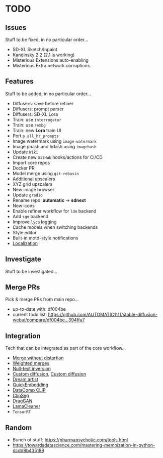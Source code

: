 # TODO

## Issues

Stuff to be fixed, in no particular order...

- SD-XL Sketch/Inpaint
- Kandinsky 2.2 (2.1 is working)
- Misterious Extensions auto-enabling
- Misterious Extra network corruptions

## Features

Stuff to be added, in no particular order...

- Diffusers: save before refiner
- Diffusers: prompt parser
- Diffusers: SD-XL Lora
- Train: use `interrogator`
- Train: use `rembg`
- Train: new **Lora** train UI
- Port `p.all_hr_prompts`
- Image watermark using `image-watermark`
- Image phash and hdash using `imagehash`
- Update `Wiki`
- Create new `GitHub` hooks/actions for CI/CD  
- Import core repos
- Docker PR
- Model merge using `git-rebasin`
- Additional upscalers
- XYZ grid upscalers
- New image browser
- Update `gradio`
- Rename repo: **automatic** -> **sdnext**
- New icons
- Enable refiner workflow for `ldm` backend
- Add `sgm` backend
- Improve `lyco` logging
- Cache models when switching backends
- Style editor
- Built-in motd-style notifications
- [Localization](https://app.transifex.com/signup/open-source/)

## Investigate

Stuff to be investigated...

## Merge PRs

Pick & merge PRs from main repo...

- up-to-date with: df004be
- current todo list: <https://github.com/AUTOMATIC1111/stable-diffusion-webui/compare/df004be...394ffa7>

## Integration

Tech that can be integrated as part of the core workflow...

- [Merge without distortion](https://github.com/ogkalu2/Merge-Stable-Diffusion-models-without-distortion)
- [Weighted merges](https://github.com/bbc-mc/sdweb-merge-block-weighted-gui/tree/master)
- [Null-text inversion](https://github.com/ouhenio/null-text-inversion-colab)
- [Custom diffusion](https://github.com/guaneec/custom-diffusion-webui), [Custom diffusion](https://www.cs.cmu.edu/~custom-diffusion/)
- [Dream artist](https://github.com/7eu7d7/DreamArtist-sd-webui-extension)
- [QuickEmbedding](https://github.com/ethansmith2000/QuickEmbedding)
- [DataComp CLiP](https://github.com/mlfoundations/open_clip/blob/main/docs/datacomp_models.md)
- [ClipSeg](https://github.com/timojl/clipseg)
- [DragGAN](https://github.com/XingangPan/DragGAN)
- [LamaCleaner]([Title](https://github.com/Sanster/lama-cleaner))
- `TensorRT`

## Random

- Bunch of stuff: <https://pharmapsychotic.com/tools.html>
- <https://towardsdatascience.com/mastering-memoization-in-python-dcdd8b435189>
